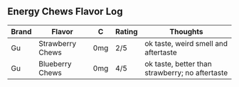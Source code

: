 
## Energy Chews Flavor Log

| Brand | Flavor | C  | Rating | Thoughts |
|-------|--------|----|--------|----------|
| Gu | Strawberry Chews | 0mg | 2/5 | ok taste, weird smell and aftertaste |
| Gu | Blueberry Chews | 0mg | 4/5 | ok taste, better than strawberry; no aftertaste |
